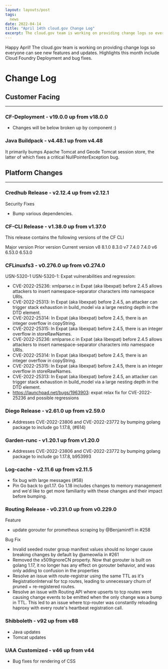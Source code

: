 ```yaml
---
layout: layouts/post
tags:
  news
date: 2022-04-14
title: "April 14th cloud.gov Change Log"
excerpt: The cloud.gov team is working on providing change logs so everyone can see new features and updates.
---
```


Happy April! The cloud.gov team is working on providing change logs so everyone can see new features and updates. Highlights this month include Cloud Foundry Deployment and bug fixes.

# Change Log

## Customer Facing

---

### CF-Deployment - v19.0.0 up from v18.0.0

* Changes will be below broken up by component :)

### Java Buildpack - v4.48.1 up from v4.48

It primarily bumps Apache Tomcat and Geode Tomcat session store, the latter of which fixes a critical NullPointerException bug.

## Platform Changes

---

### Credhub Release - v2.12.4 up from v2.12.1

Security Fixes
* Bump various dependencies.

### CF-CLI Release - v1.38.0 up from v1.37.0
This release contains the following versions of the CF CLI

Major version	Prior version	Current version
v8	8.1.0	8.3.0
v7	7.4.0	7.4.0
v6	6.53.0	6.53.0

### CFLinuxfs3 - v0.276.0 up from v0.274.0

USN-5320-1 USN-5320-1: Expat vulnerabilities and regression:

* CVE-2022-25236: xmlparse.c in Expat (aka libexpat) before 2.4.5 allows attackers to insert namespace-separator characters into namespace URIs.
* CVE-2022-25313: In Expat (aka libexpat) before 2.4.5, an attacker can trigger stack exhaustion in build_model via a large nesting depth in the DTD element.
* CVE-2022-25314: In Expat (aka libexpat) before 2.4.5, there is an integer overflow in copyString.
* CVE-2022-25315: In Expat (aka libexpat) before 2.4.5, there is an integer overflow in storeRawNames.
* CVE-2022-25236: xmlparse.c in Expat (aka libexpat) before 2.4.5 allows attackers to insert namespace-separator characters into namespace URIs.
* CVE-2022-25314: In Expat (aka libexpat) before 2.4.5, there is an integer overflow in copyString.
* CVE-2022-25315: In Expat (aka libexpat) before 2.4.5, there is an integer overflow in storeRawNames.
* CVE-2022-25313: In Expat (aka libexpat) before 2.4.5, an attacker can trigger stack exhaustion in build_model via a large nesting depth in the DTD element.
* https://launchpad.net/bugs/1963903: expat relax fix for CVE-2022-25236 and possible regressions

### Diego Release - v2.61.0 up from v2.59.0

* Addresses CVE-2022-23806 and CVE-2022-23772 by bumping golang package to include go 1.17.8, (#614)

### Garden-runc - v1.20.1 up from v1.20.0

* Addresses CVE-2022-23806 and CVE-2022-23772 by bumping golang package to include go 1.17.8, b953993

### Log-cache - v2.11.6 up from v2.11.5

* fix bug with large messages (#58)
* Pin Go back to go1.17.
Go 1.18 includes changes to memory management and we'd like to get more familiarity with these changes and their impact before bumping.

### Routing Release - v0.231.0 up from v0.229.0

Feature

* update gorouter for prometheus scraping by @Benjamintf1 in #258

Bug Fix

* Invalid seeded router group manifest values should no longer cause breaking changes by default by @ameowlia in #261
* Removed the x509ignoreCN property. Now that gorouter is built on golang 1.17, it no longer has any effect on gorouter behavior, and was only adding to confusion in the properties
* Resolve an issue with route-registrar using the same TTL as it's RegistrationInterval for tcp routes, leading to unnecessary churn of pruned + re-registered routes.
* Resolve an issue with Routing API where upserts to tcp routes were causing change events to be emitted when the only change was a bump in TTL. This led to an issue where tcp-router was constantly reloading haproxy with every route's heartbeat registration call.

### Shibboleth - v92 up from v88

* Java updates
* Tomcat updates

### UAA Customized - v46 up from v44

* Bug fixes for rendering of CSS


